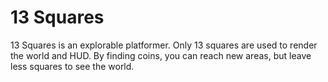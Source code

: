 # 13 Squares

13 Squares is an explorable platformer. Only 13 squares are used to
render the world and HUD. By finding coins, you can reach new areas, but
leave less squares to see the world.
